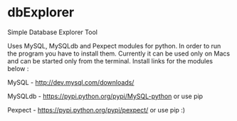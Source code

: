 # dbExplorer
Simple Database Explorer Tool

Uses MySQL, MySQLdb and Pexpect modules for python. In order to run the program you have to install them. Currently it can be
used only on Macs and can be started only from the terminal. Install links for the modules below :

MySQL - http://dev.mysql.com/downloads/

MySQLdb - https://pypi.python.org/pypi/MySQL-python or use pip

Pexpect - https://pypi.python.org/pypi/pexpect/ or use pip :)

